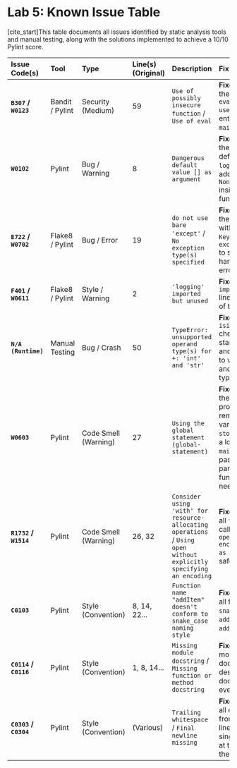 # Lab 5: Known Issue Table

[cite_start]This table documents all issues identified by static analysis tools and manual testing, along with the solutions implemented to achieve a 10/10 Pylint score.

| Issue Code(s) | Tool | Type | Line(s) (Original) | Description | Fix Approach |
| :--- | :--- | :--- | :--- | :--- | :--- |
| **`B307` / `W0123`** | Bandit / Pylint | Security (Medium) | 59 | `Use of possibly insecure function` / `Use of eval` | **Fixed:** Removed the `eval("print('eval used')")` line entirely from the `main()` function. |
| **`W0102`** | Pylint | Bug / Warning | 8 | `Dangerous default value [] as argument` | **Fixed:** Changed the function definition to `logs=None`, then added `if logs is None: logs = []` inside the function. |
| **`E722` / `W0702`** | Flake8 / Pylint | Bug / Error | 19 | `do not use bare 'except'` / `No exception type(s) specified` | **Fixed:** Replaced the bare `except:` with `except KeyError:` and `except TypeError:` to specifically handle expected errors. |
| **`F401` / `W0611`** | Flake8 / Pylint | Style / Warning | 2 | `'logging' imported but unused` | **Fixed:** Deleted the `import logging` line from the top of the file. |
| **`N/A (Runtime)`** | Manual Testing | Bug / Crash | 50 | `TypeError: unsupported operand type(s) for +: 'int' and 'str'` | **Fixed:** Added `isinstance()` checks at the start of `add_item` and `remove_item` to validate `item` and `qty` data types before use. |
| **`W0603`** | Pylint | Code Smell (Warning) | 27 | `Using the global statement (global-statement)` | **Fixed:** Refactored the entire program to remove the global variable. `stock_data` is now a local variable in `main()` and is passed as a parameter to all functions that need it. |
| **`R1732` / `W1514`** | Pylint | Code Smell (Warning) | 26, 32 | `Consider using 'with' for resource-allocating operations` / `Using open without explicitly specifying an encoding` | **Fixed:** Replaced all `f = open()` calls with the `with open(..., encoding="utf-8") as f:` syntax for safe file handling. |
| **`C0103`** | Pylint | Style (Convention) | 8, 14, 22... | `Function name "addItem" doesn't conform to snake_case naming style` | **Fixed:** Renamed all functions to `snake_case` (e.g., `addItem` became `add_item`). |
| **`C0114` / `C0116`** | Pylint | Style (Convention) | 1, 8, 14... | `Missing module docstring` / `Missing function or method docstring` | **Fixed:** Added a module-level docstring and descriptive docstrings to every function. |
| **`C0303` / `C0304`** | Pylint | Style (Convention) | (Various) | `Trailing whitespace` / `Final newline missing` | **Fixed:** Removed all extra spaces from the ends of lines and added a single blank line at the very end of the file. |
